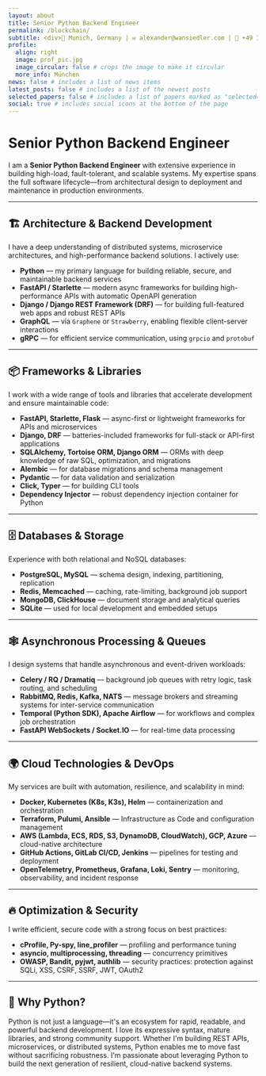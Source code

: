 ```yaml
---
layout: about
title: Senior Python Backend Engineer
permalink: /blockchain/
subtitle: <div>📍 Munich, Germany | ✉️ alexander@wansiedler.com | 📱 +49 176 241 64 141  | 🔗 <a href='https://linktr.ee/wansiedler'>linktree</a></div>
profile:
  align: right
  image: prof_pic.jpg
  image_circular: false # crops the image to make it circular
  more_info: München
news: false # includes a list of news items
latest_posts: false # includes a list of the newest posts
selected_papers: false # includes a list of papers marked as "selected={true}"
social: true # includes social icons at the bottom of the page
---
```


# Senior Python Backend Engineer

I am a **Senior Python Backend Engineer** with extensive experience in building high-load, fault-tolerant, and scalable systems. My expertise spans the full software lifecycle—from architectural design to deployment and maintenance in production environments.

---

## 🏗 Architecture & Backend Development

I have a deep understanding of distributed systems, microservice architectures, and high-performance backend solutions. I actively use:

- **Python** — my primary language for building reliable, secure, and maintainable backend services
- **FastAPI / Starlette** — modern async frameworks for building high-performance APIs with automatic OpenAPI generation
- **Django / Django REST Framework (DRF)** — for building full-featured web apps and robust REST APIs
- **GraphQL** — via `Graphene` or `Strawberry`, enabling flexible client-server interactions
- **gRPC** — for efficient service communication, using `grpcio` and `protobuf`

---

## 📦 Frameworks & Libraries

I work with a wide range of tools and libraries that accelerate development and ensure maintainable code:

- **FastAPI, Starlette, Flask** — async-first or lightweight frameworks for APIs and microservices
- **Django, DRF** — batteries-included frameworks for full-stack or API-first applications
- **SQLAlchemy, Tortoise ORM, Django ORM** — ORMs with deep knowledge of raw SQL, optimization, and migrations
- **Alembic** — for database migrations and schema management
- **Pydantic** — for data validation and serialization
- **Click, Typer** — for building CLI tools
- **Dependency Injector** — robust dependency injection container for Python

---

## 🗄 Databases & Storage

Experience with both relational and NoSQL databases:

- **PostgreSQL, MySQL** — schema design, indexing, partitioning, replication
- **Redis, Memcached** — caching, rate-limiting, background job support
- **MongoDB, ClickHouse** — document storage and analytical queries
- **SQLite** — used for local development and embedded setups

---

## 🕸 Asynchronous Processing & Queues

I design systems that handle asynchronous and event-driven workloads:

- **Celery / RQ / Dramatiq** — background job queues with retry logic, task routing, and scheduling
- **RabbitMQ, Redis, Kafka, NATS** — message brokers and streaming systems for inter-service communication
- **Temporal (Python SDK), Apache Airflow** — for workflows and complex job orchestration
- **FastAPI WebSockets / Socket.IO** — for real-time data processing

---

## 🌍 Cloud Technologies & DevOps

My services are built with automation, resilience, and scalability in mind:

- **Docker, Kubernetes (K8s, K3s), Helm** — containerization and orchestration
- **Terraform, Pulumi, Ansible** — Infrastructure as Code and configuration management
- **AWS (Lambda, ECS, RDS, S3, DynamoDB, CloudWatch), GCP, Azure** — cloud-native architecture
- **GitHub Actions, GitLab CI/CD, Jenkins** — pipelines for testing and deployment
- **OpenTelemetry, Prometheus, Grafana, Loki, Sentry** — monitoring, observability, and incident response

---

## 🔥 Optimization & Security

I write efficient, secure code with a strong focus on best practices:

- **cProfile, Py-spy, line_profiler** — profiling and performance tuning
- **asyncio, multiprocessing, threading** — concurrency primitives
- **OWASP, Bandit, pyjwt, authlib** — security practices: protection against SQLi, XSS, CSRF, SSRF, JWT, OAuth2

---

## 🎯 Why Python?

Python is not just a language—it's an ecosystem for rapid, readable, and powerful backend development. I love its expressive syntax, mature libraries, and strong community support. Whether I'm building REST APIs, microservices, or distributed systems, Python enables me to move fast without sacrificing robustness. I'm passionate about leveraging Python to build the next generation of resilient, cloud-native backend systems.
